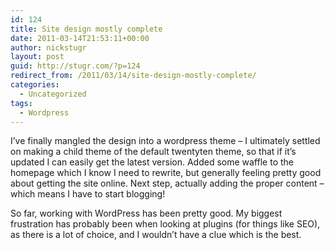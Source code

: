 ```yaml
---
id: 124
title: Site design mostly complete
date: 2011-03-14T21:53:11+00:00
author: nickstugr
layout: post
guid: http://stugr.com/?p=124
redirect_from: /2011/03/14/site-design-mostly-complete/
categories:
  - Uncategorized
tags:
  - Wordpress
---
```

I&#8217;ve finally mangled the design into a wordpress theme &#8211; I ultimately settled on making a child theme of the default twentyten theme, so that if it&#8217;s updated I can easily get the latest version. Added some waffle to the homepage which I know I need to rewrite, but generally feeling pretty good about getting the site online. Next step, actually adding the proper content &#8211; which means I have to start blogging!

So far, working with WordPress has been pretty good. My biggest frustration has probably been when looking at plugins (for things like SEO), as there is a lot of choice, and I wouldn&#8217;t have a clue which is the best.